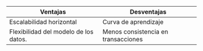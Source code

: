 | Ventajas | Desventajas |
|----------|-------------|
| Escalabilidad horizontal | Curva de aprendizaje |
| Flexibilidad del modelo de los datos. | Menos consistencia en transacciones |    